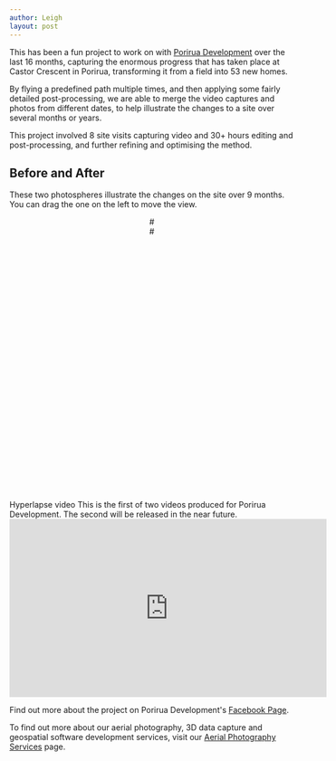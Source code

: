 ```yaml
---
author: Leigh
layout: post
---
```


This has been a fun project to work on with [Porirua Development][porirua-development] over the last 16 months, capturing the enormous progress that has taken place at Castor Crescent in Porirua, transforming it from a field into 53 new homes.

By flying a predefined path multiple times, and then applying some fairly detailed post-processing, we are able to merge the video captures and photos from different dates, to help illustrate the changes to a site over several months or years.

This project involved 8 site visits capturing video and 30+ hours editing and post-processing, and further refining and optimising the method.


[porirua-development]: https://poriruadevelopment.co.nz/

## Before and After
These two photospheres illustrate the changes on the site over 9 months. You can drag the one on the left to move the view.

<div class="row">
  <div id="viewerBefore"></div>
  <div id="viewerAfter"></div>

  <style>
    #viewerBefore {
      width: 49%;
      height: 500px;
      float:left;
    }
    #viewerAfter {
      width: 49%;
      height: 500px;
      float:right;
    }
  </style>

  <script>

    var viewerBefore = new PhotoSphereViewer.Viewer({
      container: 'viewerBefore',
      panorama: '{{ site.baseurl }}/img/DJI_0986.JPG',
      autorotateDelay: 1500,
      defaultLong: -0.15,
      defaultLat: -0.9,
      caption: 'October 2019.',
      navbar: false,
      mousewheel: true,
      autorotateSpeed: '0.5rpm'
    });

    var viewerAfter = new PhotoSphereViewer.Viewer({
      container: 'viewerAfter',
      panorama: '{{ site.baseurl }}/img/DJI_0402.JPG',
      autorotateDelay: false,
      defaultLong: -0.28,
      defaultLat: -0.9,
      caption: 'July 2020',
      navbar: false,
      mousewheel: false,
      mousemove: false,
    });

    viewerBefore.on('position-updated', (e, position) => {
      viewerAfter.rotate(
      {
        latitude: position.latitude,// - 0.03,
        longitude: position.longitude - 0.13
      });
    });

    viewerBefore.on('zoom-updated', (e, zoomLevel) => {
      viewerAfter.zoom(zoomLevel);
    });

  </script>
</div>
## Hyperlapse video
This is the first of two videos produced for Porirua Development. The second will be released in the near future.

<div class="row">
  <iframe width="560" height="315" src="https://www.youtube.com/embed/ZAoD7ShRC7s?controls=0" frameborder="0" allow="accelerometer; autoplay; encrypted-media; gyroscope; picture-in-picture" allowfullscreen></iframe>
</div>

Find out more about the project on Porirua Development's <a href="https://www.facebook.com/PoriruaDevelopment/" target="_blank">Facebook Page</a>.

To find out more about our aerial photography, 3D data capture and geospatial software development services, visit our <a href="{{ site.baseurl }}/aerial-photography">Aerial Photography Services</a> page.
